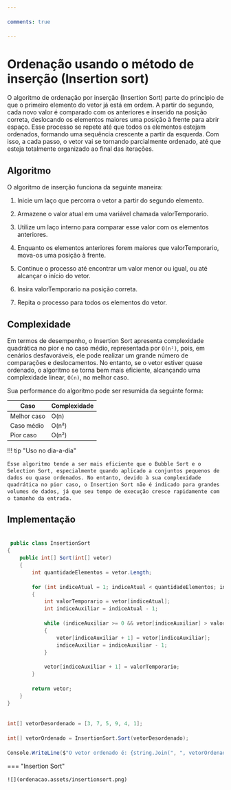 ```yaml
---

comments: true

---
```


# **Ordenação usando o método de inserção (Insertion sort)**

O algoritmo de ordenação por inserção (Insertion Sort) parte do princípio de que o primeiro elemento do vetor já está em ordem. A partir do segundo, cada novo valor é comparado com os anteriores e inserido na posição correta, deslocando os elementos maiores uma posição à frente para abrir espaço. Esse processo se repete até que todos os elementos estejam ordenados, formando uma sequência crescente a partir da esquerda. Com isso, a cada passo, o vetor vai se tornando parcialmente ordenado, até que esteja totalmente organizado ao final das iterações.

## **Algoritmo**

O algoritmo de inserção funciona da seguinte maneira:

1. Inicie um laço que percorra o vetor a partir do segundo elemento.

2. Armazene o valor atual em uma variável chamada valorTemporario.

3. Utilize um laço interno para comparar esse valor com os elementos anteriores.

4. Enquanto os elementos anteriores forem maiores que valorTemporario, mova-os uma posição à frente.

5. Continue o processo até encontrar um valor menor ou igual, ou até alcançar o início do vetor.

6. Insira valorTemporario na posição correta.

7. Repita o processo para todos os elementos do vetor.

## **Complexidade**

Em termos de desempenho, o Insertion Sort apresenta complexidade quadrática no pior e no caso médio, representada por `O(n²)`, pois, em cenários desfavoráveis, ele pode realizar um grande número de comparações e deslocamentos. No entanto, se o vetor estiver quase ordenado, o algoritmo se torna bem mais eficiente, alcançando uma complexidade linear, `O(n)`, no melhor caso.

Sua performance do algoritmo pode ser resumida da seguinte forma:

| Caso         | Complexidade |
|--------------|--------------|
| Melhor caso  | O(n)         |
| Caso médio   | O(n²)        |
| Pior caso    | O(n²)        |

!!! tip "Uso no dia-a-dia"

    Esse algoritmo tende a ser mais eficiente que o Bubble Sort e o Selection Sort, especialmente quando aplicado a conjuntos pequenos de dados ou quase ordenados. No entanto, devido à sua complexidade quadrática no pior caso, o Insertion Sort não é indicado para grandes volumes de dados, já que seu tempo de execução cresce rapidamente com o tamanho da entrada.

## **Implementação**

```csharp

 public class InsertionSort
{
    public int[] Sort(int[] vetor)
    {
        int quantidadeElementos = vetor.Length;

        for (int indiceAtual = 1; indiceAtual < quantidadeElementos; indiceAtual++)
        {
            int valorTemporario = vetor[indiceAtual];
            int indiceAuxiliar = indiceAtual - 1;

            while (indiceAuxiliar >= 0 && vetor[indiceAuxiliar] > valorTemporario)
            {
                vetor[indiceAuxiliar + 1] = vetor[indiceAuxiliar];
                indiceAuxiliar = indiceAuxiliar - 1;
            }

            vetor[indiceAuxiliar + 1] = valorTemporario;
        }

        return vetor;
    }    
}

```

```csharp

int[] vetorDesordenado = [3, 7, 5, 9, 4, 1];

int[] vetorOrdenado = InsertionSort.Sort(vetorDesordenado);

Console.WriteLine($"O vetor ordenado é: {string.Join(", ", vetorOrdenado)}.");

```

=== "Insertion Sort"

    ![](ordenacao.assets/insertionsort.png)